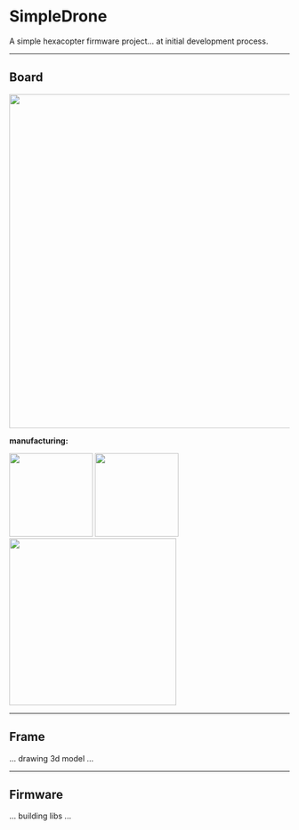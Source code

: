 # SimpleDrone
A simple hexacopter firmware project...
at initial development process.

---

## Board

<img src="https://raw.githubusercontent.com/natanaeljr/gh-assets/master/SimpleDrone/photos/img1.jpg" width="600">

**manufacturing:**

<img src="https://raw.githubusercontent.com/natanaeljr/gh-assets/master/SimpleDrone/photos/img2.jpg" width="150">
<img src="https://raw.githubusercontent.com/natanaeljr/gh-assets/master/SimpleDrone/photos/img4.jpg" width="150">
<img src="https://raw.githubusercontent.com/natanaeljr/gh-assets/master/SimpleDrone/photos/img5.jpg" width="300">

---

## Frame

... drawing 3d model ...

---

## Firmware

... building libs ...


